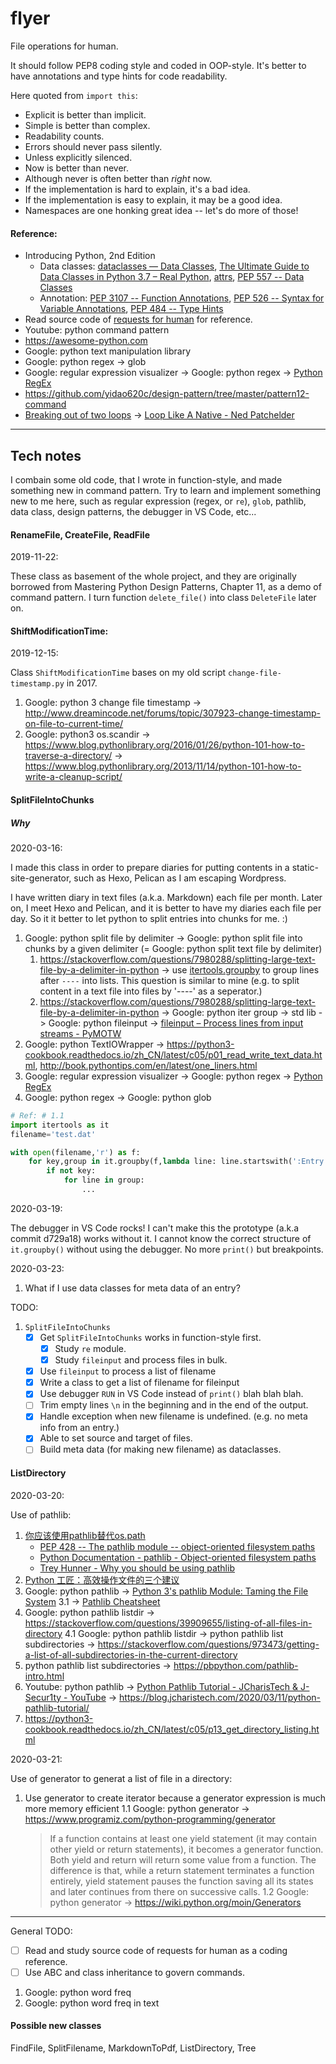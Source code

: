 # flyer

File operations for human.

It should follow PEP8 coding style and coded in OOP-style. It's better to have annotations and type hints for code readability.

Here quoted from `import this`:
* Explicit is better than implicit.
* Simple is better than complex.
* Readability counts.
* Errors should never pass silently.
* Unless explicitly silenced.
* Now is better than never.
* Although never is often better than *right* now.
* If the implementation is hard to explain, it's a bad idea.
* If the implementation is easy to explain, it may be a good idea.
* Namespaces are one honking great idea -- let's do more of those!

#### Reference:

* Introducing Python, 2nd Edition
    * Data classes: [dataclasses — Data Classes](https://docs.python.org/3/library/dataclasses.html), [The Ultimate Guide to Data Classes in Python 3.7 – Real Python](https://realpython.com/python-data-classes/), [attrs](https://www.attrs.org/en/stable/), [PEP 557 -- Data Classes](https://www.python.org/dev/peps/pep-0557/)
    * Annotation: [PEP 3107 -- Function Annotations](https://www.python.org/dev/peps/pep-3107/), [PEP 526 -- Syntax for Variable Annotations](https://www.python.org/dev/peps/pep-0526/), [PEP 484 -- Type Hints](https://www.python.org/dev/peps/pep-0484/)
* Read source code of [requests for human](https://github.com/psf/requests) for reference.
* Youtube: python command pattern
* https://awesome-python.com
* Google: python text manipulation library
* Google: python regex -> glob
* Google: regular expression visualizer -> Google: python regex -> [Python RegEx](https://www.programiz.com/python-programming/regex)
* https://github.com/yidao620c/design-pattern/tree/master/pattern12-command
* [Breaking out of two loops](https://nedbatchelder.com/blog/201608/breaking_out_of_two_loops.html) -> [Loop Like A Native - Ned Patchelder](https://nedbatchelder.com/text/iter.html)


----

## Tech notes

I combain some old code, that I wrote in function-style, and made something new in command pattern.
Try to learn and implement something new to me here, such as regular expression (regex, or `re`), `glob`, pathlib, data class, design patterns, the debugger in VS Code, etc... 

#### RenameFile, CreateFile, ReadFile

2019-11-22:

These class as basement of the whole project, and they are originally borrowed from Mastering Python Design Patterns, Chapter 11, as a demo of command pattern. I turn function `delete_file()` into class `DeleteFile` later on.

#### ShiftModificationTime:

2019-12-15:

Class `ShiftModificationTime` bases on my old script `change-file-timestamp.py` in 2017. 

1. Google: python 3 change file timestamp -> http://www.dreamincode.net/forums/topic/307923-change-timestamp-on-file-to-current-time/
2. Google: python3 os.scandir -> https://www.blog.pythonlibrary.org/2016/01/26/python-101-how-to-traverse-a-directory/ -> https://www.blog.pythonlibrary.org/2013/11/14/python-101-how-to-write-a-cleanup-script/


#### SplitFileIntoChunks

##### Why

2020-03-16:

I made this class in order to prepare diaries for putting contents in a static-site-generator, such as Hexo, Pelican as I am escaping Wordpress.

I have written diary in text files (a.k.a. Markdown) each file per month.
Later on, I meet Hexo and Pelican, and it is better to have my diaries each file per day.
So it it better to let python to split entries into chunks for me. :)

1. Google: python split file by delimiter -> Google: python split file into chunks by a given delimiter (=  Google: python split text file by delimiter)
    1. https://stackoverflow.com/questions/7980288/splitting-large-text-file-by-a-delimiter-in-python -> use [itertools.groupby](https://docs.python.org/3/library/itertools.html#itertools.groupby) to group lines after `----` into lists. This question is similar to mine (e.g. to split content in a text file into files by '----' as a seperator.)
    2. https://stackoverflow.com/questions/7980288/splitting-large-text-file-by-a-delimiter-in-python -> Google: python iter group -> std lib -> Google: python fileinput -> [fileinput – Process lines from input streams - PyMOTW](https://pymotw.com/2/fileinput/)
2. Google: python TextIOWrapper -> https://python3-cookbook.readthedocs.io/zh_CN/latest/c05/p01_read_write_text_data.html, http://book.pythontips.com/en/latest/one_liners.html
3. Google: regular expression visualizer -> Google: python regex -> [Python RegEx](https://www.programiz.com/python-programming/regex)
4. Google: python regex -> Google: python glob

```python
# Ref: # 1.1
import itertools as it
filename='test.dat'

with open(filename,'r') as f:
    for key,group in it.groupby(f,lambda line: line.startswith(':Entry')):
        if not key:
            for line in group:
                ...
```

2020-03-19:

The debugger in VS Code rocks! I can't make this the prototype (a.k.a commit d729a18) works without it. I cannot know the correct structure of `it.groupby()` without using the debugger.
No more `print()` but breakpoints.

2020-03-23:
1. What if I use data classes for meta data of an entry?


TODO:
1. `SplitFileIntoChunks`
    - [x] Get `SplitFileIntoChunks` works in function-style first.
        - [x] Study `re` module.
        - [x] Study `fileinput` and process files in bulk.
    - [x] Use `fileinput` to process a list of filename
    - [x] Write a class to get a list of filename for fileinput
    - [x] Use debugger `RUN` in VS Code instead of `print()` blah blah blah.
    - [ ] Trim empty lines `\n` in the beginning and in the end of the output.
    - [x] Handle exception when new filename is undefined. (e.g. no meta info from an entry.) 
    - [x] Able to set source and target of files.
    - [ ] Build meta data (for making new filename) as dataclasses.

#### ListDirectory

2020-03-20:

Use of pathlib:

1. [你应该使用pathlib替代os.path](https://zhuanlan.zhihu.com/p/87940289)
    * [PEP 428 -- The pathlib module -- object-oriented filesystem paths](https://www.python.org/dev/peps/pep-0428/)
    * [Python Documentation - pathlib - Object-oriented filesystem paths](https://docs.python.org/3/library/pathlib.html)
    * [Trey Hunner - Why you should be using pathlib](https://treyhunner.com/2018/12/why-you-should-be-using-pathlib/)
2. [Python 工匠：高效操作文件的三个建议](https://github.com/piglei/one-python-craftsman/blob/master/zh_CN/11-three-tips-on-writing-file-related-codes.md)
3. Google: python pathlib -> [Python 3's pathlib Module: Taming the File System](https://realpython.com/python-pathlib/)
    3.1 -> [Pathlib Cheatsheet](https://github.com/chris1610/pbpython/blob/master/extras/Pathlib-Cheatsheet.pdf)
4. Google: python pathlib listdir -> https://stackoverflow.com/questions/39909655/listing-of-all-files-in-directory
    4.1 Google: python pathlib listdir -> python pathlib list subdirectories -> https://stackoverflow.com/questions/973473/getting-a-list-of-all-subdirectories-in-the-current-directory
5. python pathlib list subdirectories -> https://pbpython.com/pathlib-intro.html
6. Youtube: python pathlib -> [Python Pathlib Tutorial - JCharisTech & J-Secur1ty - YouTube](https://www.youtube.com/watch?v=HejUKf88Ua0) -> https://blog.jcharistech.com/2020/03/11/python-pathlib-tutorial/
7. https://python3-cookbook.readthedocs.io/zh_CN/latest/c05/p13_get_directory_listing.html


2020-03-21:

Use of generator to generat a list of file in a directory:

1. Use generator to create iterator because a generator expression is much more memory efficient
    1.1 Google: python generator -> https://www.programiz.com/python-programming/generator
    > If a function contains at least one yield statement (it may contain other yield or return statements), it becomes a generator function. Both yield and return will return some value from a function.
    > The difference is that, while a return statement terminates a function entirely, yield statement pauses the function saving all its states and later continues from there on successive calls.
    1.2 Google: python generator -> https://wiki.python.org/moin/Generators


----

General TODO:
- [ ] Read and study source code of requests for human as a coding reference. 
- [ ] Use ABC and class inheritance to govern commands.

1. Google: python word freq
2. Google: python word freq in text 

#### Possible new classes

FindFile, SplitFilename, MarkdownToPdf, ListDirectory, Tree
 
